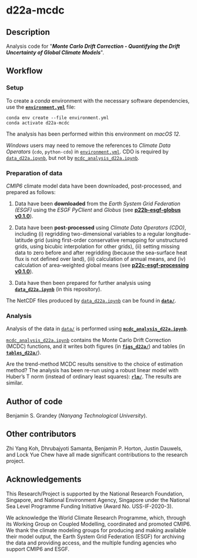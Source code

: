 # d22a-mcdc

## Description
Analysis code for "**_Monte Carlo Drift Correction - Quantifying the Drift Uncertainty of Global Climate Models_**".

## Workflow

### Setup
To create a _conda_ environment with the necessary software dependencies, use the [**`environment.yml`**](environment.yml) file:

```
conda env create --file environment.yml
conda activate d22a-mcdc
```

The analysis has been performed within this environment on _macOS 12_.

_Windows_ users may need to remove the references to _Climate Data Operators_ (`cdo`, `python-cdo`) in [`environment.yml`](environment.yml).
CDO is required by [`data_d22a.ipynb`](data_d22a.ipynb), but not by [`mcdc_analysis_d22a.ipynb`](mcdc_analysis_d22a.ipynb).

### Preparation of data
_CMIP6_ climate model data have been downloaded, post-processed, and prepared as follows:

1. Data have been **downloaded** from the _Earth System Grid Federation (ESGF)_ using the _ESGF PyClient_ and _Globus_ (see [**p22b-esgf-globus v0.1.0**](https://github.com/grandey/p22b-esgf-globus/tree/v0.1.0)).

2. Data have been **post-processed** using _Climate Data Operators (CDO)_, including
(i) regridding two-dimensional variables to a regular longitude-latitude grid (using first-order conservative remapping for unstructured grids, using bicubic interpolation for other grids),
(ii) setting missing data to zero before and after regridding (because the sea-surface heat flux is not defined over land),
(iii) calculation of annual means, and
(iv) calculation of area-weighted global means
(see [**p22c-esgf-processing v0.1.0**](https://github.com/grandey/p22c-esgf-processing/tree/v0.1.0)).

3. Data have then been prepared for further analysis using [**`data_d22a.ipynb`**](data_d22a.ipynb) (in this repository).

The NetCDF files produced by [`data_d22a.ipynb`](data_d22a.ipynb) can be found in [**`data/`**](data/).

### Analysis
Analysis of the data in [`data/`](data/) is performed using [**`mcdc_analysis_d22a.ipynb`**](mcdc_analysis_d22a.ipynb).

[`mcdc_analysis_d22a.ipynb`](mcdc_analysis_d22a.ipynb) contains the Monte Carlo Drift Correction (MCDC) functions, and it writes both figures (in [**`figs_d22a/`**](figs_d22a/)) and tables (in [**`tables_d22a/`**](tables_d22a/)).

Are the trend-method MCDC results sensitive to the choice of estimation method?
The analysis has been re-run using a robust linear model with Huber’s T norm (instead of ordinary least squares): [**`rlm/`**](rlm/).
The results are similar.

## Author of code
Benjamin S. Grandey (_Nanyang Technological University_).

## Other contributors
Zhi Yang Koh, Dhrubajyoti Samanta, Benjamin P. Horton, Justin Dauwels, and Lock Yue Chew have all made significant contributions to the research project.

## Acknowledgements
This Research/Project is supported by the National Research Foundation, Singapore, and National Environment Agency, Singapore under the National Sea Level Programme Funding Initiative (Award No. USS-IF-2020-3).

We acknowledge the World Climate Research Programme, which, through its Working Group on Coupled Modelling, coordinated and promoted CMIP6. We thank the climate modeling groups for producing and making available their model output, the Earth System Grid Federation (ESGF) for archiving the data and providing access, and the multiple funding agencies who support CMIP6 and ESGF.
